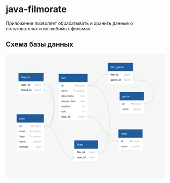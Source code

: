 # java-filmorate
Приложение позволяет обрабатывать и хранить данные о пользователях и их любимых фильмах.
## Схема базы данных
![Schema DB](src/main/resources/static/schema.png)
